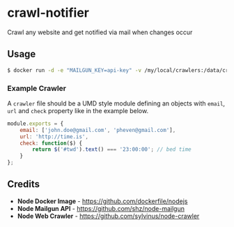 crawl-notifier
==============

Crawl any website and get notified via mail when changes occur

## Usage

```sh
$ docker run -d -e "MAILGUN_KEY=api-key" -v /my/local/crawlers:/data/crawlers schickling/crawl-notifier
```

### Example Crawler

A `crawler` file should be a UMD style module defining an objects with `email`, `url` and `check` property like in the example below.

```js
module.exports = {
	email: ['john.doe@gmail.com', 'pheven@gmail.com'],
	url: 'http://time.is',
	check: function($) {
		return $('#twd').text() === '23:00:00'; // bed time
	}
};
```

## Credits

* **Node Docker Image** - https://github.com/dockerfile/nodejs
* **Node Mailgun API** - https://github.com/shz/node-mailgun
* **Node Web Crawler** - https://github.com/sylvinus/node-crawler